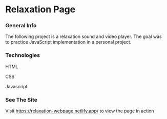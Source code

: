 # Relaxation Page

### General Info
The following project is a relaxation sound and video player. The goal was to practice JavaScript implementation in a personal project. 

### Technologies
HTML

CSS

Javascript

### See The Site
Visit https://relaxation-webpage.netlify.app/ to view the page in action
